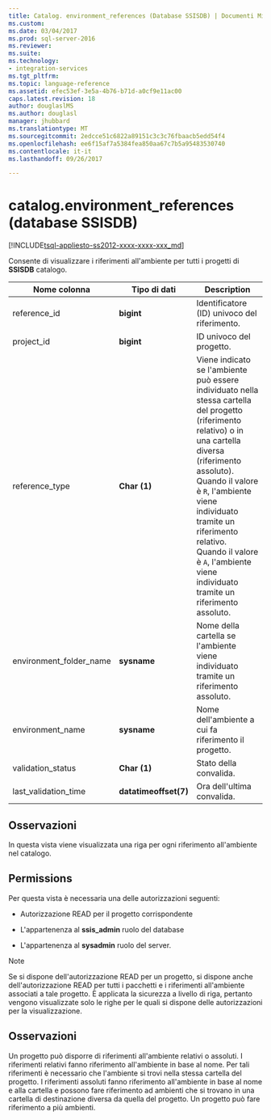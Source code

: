 ```yaml
---
title: Catalog. environment_references (Database SSISDB) | Documenti Microsoft
ms.custom: 
ms.date: 03/04/2017
ms.prod: sql-server-2016
ms.reviewer: 
ms.suite: 
ms.technology:
- integration-services
ms.tgt_pltfrm: 
ms.topic: language-reference
ms.assetid: efec53ef-3e5a-4b76-b71d-a0cf9e11ac00
caps.latest.revision: 18
author: douglaslMS
ms.author: douglasl
manager: jhubbard
ms.translationtype: MT
ms.sourcegitcommit: 2edcce51c6822a89151c3c3c76fbaacb5edd54f4
ms.openlocfilehash: ee6f15af7a5384fea850aa67c7b5a95483530740
ms.contentlocale: it-it
ms.lasthandoff: 09/26/2017

---
```

# <a name="catalogenvironmentreferences-ssisdb-database"></a>catalog.environment_references (database SSISDB)
[!INCLUDE[tsql-appliesto-ss2012-xxxx-xxxx-xxx_md](../../includes/tsql-appliesto-ss2012-xxxx-xxxx-xxx-md.md)]

  Consente di visualizzare i riferimenti all'ambiente per tutti i progetti di **SSISDB** catalogo.  
  
|Nome colonna|Tipo di dati|Description|  
|-----------------|---------------|-----------------|  
|reference_id|**bigint**|Identificatore (ID) univoco del riferimento.|  
|project_id|**bigint**|ID univoco del progetto.|  
|reference_type|**Char (1)**|Viene indicato se l'ambiente può essere individuato nella stessa cartella del progetto (riferimento relativo) o in una cartella diversa (riferimento assoluto). Quando il valore è `R`, l'ambiente viene individuato tramite un riferimento relativo. Quando il valore è `A`, l'ambiente viene individuato tramite un riferimento assoluto.|  
|environment_folder_name|**sysname**|Nome della cartella se l'ambiente viene individuato tramite un riferimento assoluto.|  
|environment_name|**sysname**|Nome dell'ambiente a cui fa riferimento il progetto.|  
|validation_status|**Char (1)**|Stato della convalida.|  
|last_validation_time|**datatimeoffset(7)**|Ora dell'ultima convalida.|  
  
## <a name="remarks"></a>Osservazioni  
 In questa vista viene visualizzata una riga per ogni riferimento all'ambiente nel catalogo.  
  
## <a name="permissions"></a>Permissions  
 Per questa vista è necessaria una delle autorizzazioni seguenti:  
  
-   Autorizzazione READ per il progetto corrispondente  
  
-   L'appartenenza al **ssis_admin** ruolo del database  
  
-   L'appartenenza al **sysadmin** ruolo del server.  
  
> [!NOTE]  
>  Se si dispone dell'autorizzazione READ per un progetto, si dispone anche dell'autorizzazione READ per tutti i pacchetti e i riferimenti all'ambiente associati a tale progetto. È applicata la sicurezza a livello di riga, pertanto vengono visualizzate solo le righe per le quali si dispone delle autorizzazioni per la visualizzazione.  
  
## <a name="remarks"></a>Osservazioni  
 Un progetto può disporre di riferimenti all'ambiente relativi o assoluti. I riferimenti relativi fanno riferimento all'ambiente in base al nome. Per tali riferimenti è necessario che l'ambiente si trovi nella stessa cartella del progetto. I riferimenti assoluti fanno riferimento all'ambiente in base al nome e alla cartella e possono fare riferimento ad ambienti che si trovano in una cartella di destinazione diversa da quella del progetto. Un progetto può fare riferimento a più ambienti.  
  
  
